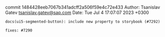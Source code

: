 commit 1484428eeb7067b341adcff2a506f59e4c72e433
Author: Tsanislav Gatev <tsanislav.gatev@sap.com>
Date:   Tue Jul 4 17:07:07 2023 +0300

    docs(ui5-segmented-button): include new property to storybook (#7292)
    
    fixes: #7290
